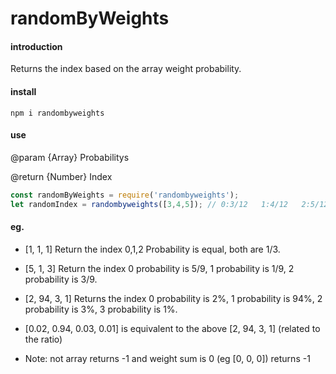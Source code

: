 # randomByWeights

#### introduction
Returns the index based on the array weight probability.

#### install

 `npm i randombyweights`

#### use

@param {Array}  Probabilitys

@return {Number} Index

```javascript
const randomByWeights = require('randombyweights');
let randomIndex = randombyweights([3,4,5]); // 0:3/12   1:4/12   2:5/12
```



#### eg.

- [1, 1, 1] Return the index 0,1,2 Probability is equal, both are 1/3.

- [5, 1, 3] Return the index  0 probability is 5/9,  1 probability is 1/9,  2 probability is 3/9.

- [2, 94, 3, 1] Returns the index 0 probability is 2%,  1 probability is 94%, 2 probability is 3%, 3 probability is 1%.

- [0.02, 0.94, 0.03, 0.01] is equivalent to the above [2, 94, 3, 1] (related to the ratio)

- Note: not array returns -1 and weight sum is 0 (eg [0, 0, 0]) returns -1

